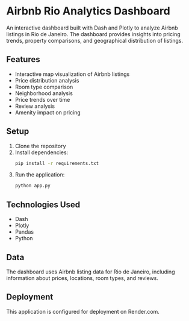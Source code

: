 # Airbnb Rio Analytics Dashboard

An interactive dashboard built with Dash and Plotly to analyze Airbnb listings in Rio de Janeiro. The dashboard provides insights into pricing trends, property comparisons, and geographical distribution of listings.

## Features

- Interactive map visualization of Airbnb listings
- Price distribution analysis
- Room type comparison
- Neighborhood analysis
- Price trends over time
- Review analysis
- Amenity impact on pricing

## Setup

1. Clone the repository
2. Install dependencies:
   ```bash
   pip install -r requirements.txt
   ```
3. Run the application:
   ```bash
   python app.py
   ```

## Technologies Used

- Dash
- Plotly
- Pandas
- Python

## Data

The dashboard uses Airbnb listing data for Rio de Janeiro, including information about prices, locations, room types, and reviews.

## Deployment

This application is configured for deployment on Render.com. 